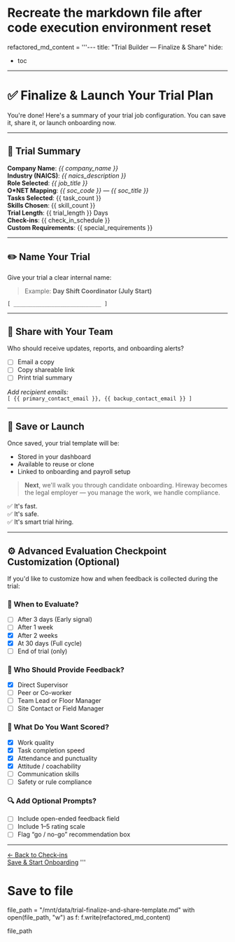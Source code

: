 # Recreate the markdown file after code execution environment reset
refactored_md_content = '''---
title: "Trial Builder — Finalize & Share"
hide:
  - toc
---

# ✅ Finalize & Launch Your Trial Plan  
You're done! Here's a summary of your trial job configuration. You can save it, share it, or launch onboarding now.

---

## 📄 Trial Summary

**Company Name**: _{{ company_name }}_  
**Industry (NAICS)**: _{{ naics_description }}_  
**Role Selected**: _{{ job_title }}_  
**O*NET Mapping**: _{{ soc_code }} — {{ soc_title }}_  
**Tasks Selected**: {{ task_count }}  
**Skills Chosen**: {{ skill_count }}  
**Trial Length**: {{ trial_length }} Days  
**Check-ins**: {{ check_in_schedule }}  
**Custom Requirements**: {{ special_requirements }}

---

## ✏️ Name Your Trial

Give your trial a clear internal name:  
> Example: **Day Shift Coordinator (July Start)**

`[ ____________________________ ]`

---

## 👥 Share with Your Team

Who should receive updates, reports, and onboarding alerts?

- [ ] Email a copy
- [ ] Copy shareable link
- [ ] Print trial summary

_Add recipient emails:_  
`[ {{ primary_contact_email }}, {{ backup_contact_email }} ]`

---

## 💾 Save or Launch

Once saved, your trial template will be:
- Stored in your dashboard  
- Available to reuse or clone  
- Linked to onboarding and payroll setup

> **Next**, we'll walk you through candidate onboarding. Hireway becomes the legal employer — you manage the work, we handle compliance.

✅ It's fast.  
✅ It's safe.  
✅ It's smart trial hiring.

---

## ⚙️ Advanced Evaluation Checkpoint Customization (Optional)

If you'd like to customize how and when feedback is collected during the trial:

### 📅 When to Evaluate?
- [ ] After 3 days (Early signal)
- [ ] After 1 week
- [x] After 2 weeks
- [x] At 30 days (Full cycle)
- [ ] End of trial (only)

### 👤 Who Should Provide Feedback?
- [x] Direct Supervisor
- [ ] Peer or Co-worker
- [ ] Team Lead or Floor Manager
- [ ] Site Contact or Field Manager

### 📝 What Do You Want Scored?
- [x] Work quality
- [x] Task completion speed
- [x] Attendance and punctuality
- [x] Attitude / coachability
- [ ] Communication skills
- [ ] Safety or rule compliance

### 🔍 Add Optional Prompts?
- [ ] Include open-ended feedback field
- [ ] Include 1–5 rating scale
- [ ] Flag “go / no-go” recommendation box

---

[← Back to Check-ins](trial-builder-step9.md)  
[Save & Start Onboarding](#)
'''

# Save to file
file_path = "/mnt/data/trial-finalize-and-share-template.md"
with open(file_path, "w") as f:
    f.write(refactored_md_content)

file_path
